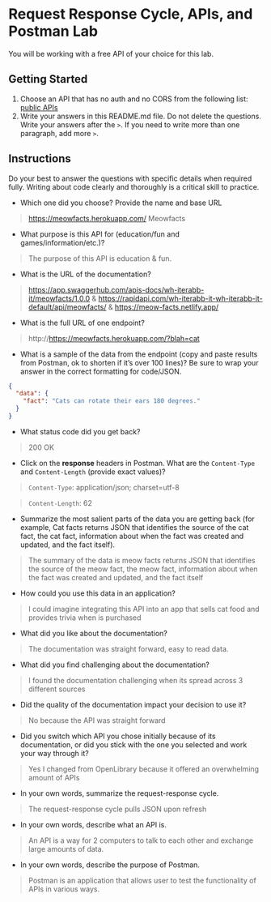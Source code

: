 # Request Response Cycle, APIs, and Postman Lab

You will be working with a free API of your choice for this lab.

## Getting Started

1. Choose an API that has no auth and no CORS from the following list: [public APIs](https://github.com/public-apis/public-apis)
1. Write your answers in this README.md file. Do not delete the questions. Write your answers after the `>`. If you need to write more than one paragraph, add more `>`.

## Instructions

Do your best to answer the questions with specific details when required fully. Writing about code clearly and thoroughly is a critical skill to practice. 

- Which one did you choose? Provide the name and base URL

> https://meowfacts.herokuapp.com/ Meowfacts

- What purpose is this API for (education/fun and games/information/etc.)?

> The purpose of this API is education & fun.

- What is the URL of the documentation?

> https://app.swaggerhub.com/apis-docs/wh-iterabb-it/meowfacts/1.0.0 & https://rapidapi.com/wh-iterabb-it-wh-iterabb-it-default/api/meowfacts/ & https://meow-facts.netlify.app/

- What is the full URL of one endpoint?

> http://https://meowfacts.herokuapp.com/?blah=cat

- What is a sample of the data from the endpoint (copy and paste results from Postman, ok to shorten if it’s over 100 lines)? Be sure to wrap your answer in the correct formatting for code/JSON.

```json
{
  "data": {
    "fact": "Cats can rotate their ears 180 degrees."
  }
}

```

- What status code did you get back?

> 200 OK

- Click on the **response** headers in Postman. What are the `Content-Type` and `Content-Length` (provide exact values)?

> `Content-Type`: application/json; charset=utf-8

> `Content-Length`: 62

- Summarize the most salient parts of the data you are getting back (for example, Cat facts returns JSON that identifies the source of the cat fact, the cat fact, information about when the fact was created and updated, and the fact itself).

> The summary of the data is meow facts returns JSON that identifies the source of the meow fact, the meow fact, information about when the fact was created and updated, and the fact itself

- How could you use this data in an application?

> I could imagine integrating this API into an app that sells cat food and provides trivia when is purchased

- What did you like about the documentation?

> The documentation was straight forward, easy to read data.

- What did you find challenging about the documentation?

> I found the documentation challenging when its spread across 3 different sources

- Did the quality of the documentation impact your decision to use it?

> No because the API was straight forward

- Did you switch which API you chose initially because of its documentation, or did you stick with the one you selected and work your way through it?

> Yes I changed from OpenLibrary because it offered an overwhelming amount of APIs

- In your own words, summarize the request-response cycle.

> The request-response cycle pulls JSON upon refresh 

- In your own words, describe what an API is.

> An API is a way for 2 computers to talk to each other and exchange large amounts of data.

- In your own words, describe the purpose of Postman.

> Postman is an application that allows user to test the functionality of APIs in various ways.
